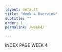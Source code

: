 ```yaml
---
layout: default
title: "Week 4 Overview"
subtitle: ""
order: 1
permalink: /week4/

---
```


INDEX PAGE WEEK 4
